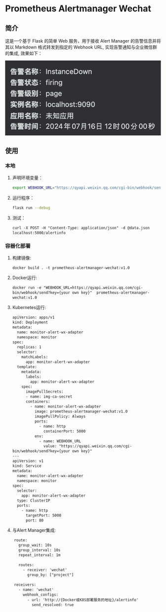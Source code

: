 # Prometheus Alertmanager Wechat

## 简介

这是一个基于 Flask 的简单 Web 服务，用于接收 Alert Manager 的告警信息并将其以 Markdown 格式转发到指定的
Webhook URL, 实现告警通知与企业微信群的集成, 效果如下：

![Alt text](demo.png)

## 使用

### 本地

1. 声明环境变量：
    ```sh
    export WEBHOOK_URL="https://qyapi.weixin.qq.com/cgi-bin/webhook/send?key={your own key}"
    ```

2. 运行程序：
    ```sh
   flask run --debug
    ```
3. 测试：
   ```shell
   curl -X POST -H "Content-Type: application/json" -d @data.json localhost:5000/alertinfo
   ```

### 容器化部署

1. 构建镜像:
   ```shell
   docker build . -t prometheus-alertmanager-wechat:v1.0
   ```
2. Docker运行:
   ```shell
   docker run -e "WEBHOOK_URL=https://qyapi.weixin.qq.com/cgi-bin/webhook/send?key={your own key}"  prometheus-alertmanager-wechat:v1.0
   ```
3. Kubernetes运行:
   ```shell
   apiVersion: apps/v1
   kind: Deployment
   metadata:
     name: monitor-alert-wx-adapter
     namespace: monitor
   spec:
     replicas: 1
     selector:
       matchLabels:
         app: monitor-alert-wx-adapter
     template:
       metadata:
         labels:
           app: monitor-alert-wx-adapter
       spec:
         imagePullSecrets:
         - name: img-ca-secret
         containers:
           - name: monitor-alert-wx-adapter
             image: prometheus-alertmanager-wechat:v1.0
             imagePullPolicy: Always
             ports:
               - name: http
                 containerPort: 5000
             env:
               - name: WEBHOOK_URL
                 value: "https://qyapi.weixin.qq.com/cgi-bin/webhook/send?key={your own key}"
   ---
   apiVersion: v1
   kind: Service
   metadata:
     name: monitor-alert-wx-adapter
     namespace: monitor
   spec:
     selector:
       app: monitor-alert-wx-adapter
     type: ClusterIP
     ports:
       - name: http
         targetPort: 5000
         port: 80

   ```
4. 与Alert Manager集成:

```shell
    route:
      group_wait: 10s
      group_interval: 10s
      repeat_interval: 1m

      routes:
        - receiver: 'wechat'
          group_by: ["project"]

    receivers:
      - name: 'wechat'
        webhook_configs:
          - url: 'http://{Docker或K8S部署服务的地址}/alertinfo'
            send_resolved: true
```